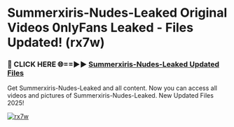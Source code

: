 # Summerxiris-Nudes-Leaked Original Videos 0nlyFans Leaked - Files Updated! (rx7w)

<h3>🔴 CLICK HERE 🌐==►► <a href="https://tinyurl.com/yc6ubb5a" rel="nofollow">Summerxiris-Nudes-Leaked Updated Files</a></h3>

Get Summerxiris-Nudes-Leaked and all content. Now you can access all videos and pictures of Summerxiris-Nudes-Leaked. New Updated Files 2025!

[![rx7w](https://i.imgur.com/7eu0CRL.gif)](https://tinyurl.com/yc6ubb5a)
